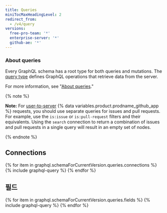 ```yaml
---
title: Queries
miniTocMaxHeadingLevel: 2
redirect_from:
  - /v4/query
versions:
  free-pro-team: '*'
  enterprise-server: '*'
  github-ae: '*'
---
```


### About queries

Every GraphQL schema has a root type for both queries and mutations. The [query type](https://graphql.github.io/graphql-spec/June2018/#sec-Type-System) defines GraphQL operations that retrieve data from the server.

For more information, see "[About queries](/v4/guides/forming-calls#about-queries)."

{% note %}

**Note:** For [user-to-server](/developers/apps/identifying-and-authorizing-users-for-github-apps#user-to-server-requests) {% data variables.product.prodname_github_app %} requests, you should use separate queries for issues and pull requests. For example, use the `is:issue` or `is:pull-request` filters and their equivalents. Using the `search` connection to return a combination of issues and pull requests in a single query will result in an empty set of nodes.

{% endnote %}

## Connections

{% for item in graphql.schemaForCurrentVersion.queries.connections %}
  {% include graphql-query %}
{% endfor %}

## 필드

{% for item in graphql.schemaForCurrentVersion.queries.fields %}
  {% include graphql-query %}
{% endfor %}
